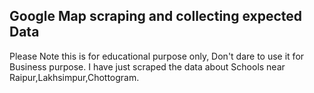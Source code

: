 ## Google Map scraping and collecting expected Data

Please Note this is for educational purpose only, Don't dare to use it for Business purpose.
I have just scraped the data about Schools near Raipur,Lakhsimpur,Chottogram.
